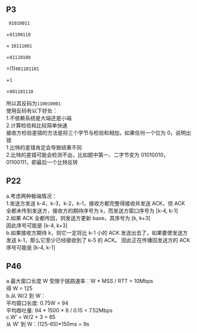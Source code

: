 ## P3

  ` 01010011`

+`01100110`

= `10111001`

+`01110100`

=(1)`001101101`

+`1`

=`001101110`

所以其反码为`110010001`    
使用反码有以下好处：  
1.不依赖系统是大端还是小端  
2.计算检验和比较简单快速  
接收方检验差错的方法是将三个字节与检验和相加，如果任何一个位为 0，说明出错  
1.比特的差错肯定会导致结果不同  
2.比特的差错可能会检测不出，比如题中第一、二字节变为 01010010，01100111，即最后一个比特反转
## P22
a.考虑两种极端情况：    
1.发送方发送 k-4，k-3，k-2，k-1，接收方都完整得接收并发送 ACK，但 ACK 全都未传到发送方，接收方的期待序号为 k，而发送方窗口序号为 [k-4, k-1]  
2.如果 ACK 全都传回，则发送方更新 base，其序号为 [k, k+3]  
因此序号可能是 [k-4, k+3]  
b.如果接收方期待 k，则它一定将比 k-1 小的 ACK 发送出去了，如果要使发送方发送 k-1，那么它至少已经接收到了 k-5 的 ACK。
因此正在传播回发送方的 ACK 序号可能是 [k-4, k-1]

##  P46
a.最大窗口长度 W 受限于链路速率：W * MSS / RTT = 10Mbps  
得 W = 125  
b.从 W/2 到 W：  
平均窗口长度: 0.75W = 94  
平均吞吐量: 94 * 1500 * 8 / 0.15 = 7.52Mbps  
c.W’ = W/2 + 3 = 65    
从 W’ 到 W：(125-65)*150ms = 9s
